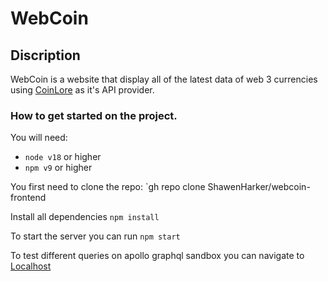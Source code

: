 # WebCoin
## Discription

WebCoin is a website that display all of the latest data of web 3 currencies using [CoinLore](https://www.coinlore.com/cryptocurrency-data-api) as it's API provider.

### How to get started on the project.

You will need:
- `node v18` or higher
- `npm v9` or higher

You first need to clone the repo:
`gh repo clone ShawenHarker/webcoin-frontend

Install all dependencies
`npm install`

To start the server you can run
`npm start`

To test different queries on apollo graphql sandbox you can navigate to
[Localhost](http://localhost:3000/)